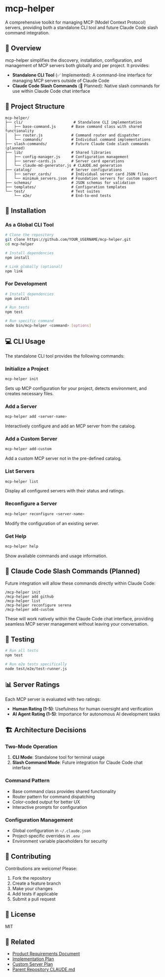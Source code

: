 # mcp-helper

A comprehensive toolkit for managing MCP (Model Context Protocol) servers, providing both a standalone CLI tool and future Claude Code slash command integration.

## 🎯 Overview

mcp-helper simplifies the discovery, installation, configuration, and management of MCP servers both globally and per project. It provides:

- **Standalone CLI Tool** (✅ Implemented): A command-line interface for managing MCP servers outside of Claude Code
- **Claude Code Slash Commands** (🚧 Planned): Native slash commands for use within Claude Code chat interface

## 📁 Project Structure

```
mcp-helper/
├── cli/                       # Standalone CLI implementation
│   ├── base-command.js       # Base command class with shared functionality
│   ├── router.js             # Command router and dispatcher
│   └── commands/             # Individual command implementations
├── slash-commands/           # Future Claude Code slash commands (planned)
├── lib/                      # Shared libraries
│   ├── config-manager.js     # Configuration management
│   ├── server-cards.js       # Server card operations
│   └── claude-md-generator.js # CLAUDE.md generation
├── catalog/                  # Server configurations
│   ├── server_cards/         # Individual server card JSON files
│   └── minimum_servers.json  # Foundation servers for custom support
├── schemas/                  # JSON schemas for validation
├── templates/                # Configuration templates
└── test/                     # Test suites
    └── e2e/                  # End-to-end tests
```

## 🚀 Installation

### As a Global CLI Tool

```bash
# Clone the repository
git clone https://github.com/YOUR_USERNAME/mcp-helper.git
cd mcp-helper

# Install dependencies
npm install

# Link globally (optional)
npm link
```

### For Development

```bash
# Install dependencies
npm install

# Run tests
npm test

# Run specific command
node bin/mcp-helper <command> [options]
```

## 💻 CLI Usage

The standalone CLI tool provides the following commands:

### Initialize a Project
```bash
mcp-helper init
```
Sets up MCP configuration for your project, detects environment, and creates necessary files.

### Add a Server
```bash
mcp-helper add <server-name>
```
Interactively configure and add an MCP server from the catalog.

### Add a Custom Server
```bash
mcp-helper add-custom
```
Add a custom MCP server not in the pre-defined catalog.

### List Servers
```bash
mcp-helper list
```
Display all configured servers with their status and ratings.

### Reconfigure a Server
```bash
mcp-helper reconfigure <server-name>
```
Modify the configuration of an existing server.

### Get Help
```bash
mcp-helper help
```
Show available commands and usage information.

## 🔮 Claude Code Slash Commands (Planned)

Future integration will allow these commands directly within Claude Code:

```
/mcp-helper init
/mcp-helper add github
/mcp-helper list
/mcp-helper reconfigure serena
/mcp-helper add-custom
```

These will work natively within the Claude Code chat interface, providing seamless MCP server management without leaving your conversation.

## 🧪 Testing

```bash
# Run all tests
npm test

# Run e2e tests specifically
node test/e2e/test-runner.js
```

## 📊 Server Ratings

Each MCP server is evaluated with two ratings:
- **Human Rating (1-5)**: Usefulness for human oversight and verification
- **AI Agent Rating (1-5)**: Importance for autonomous AI development tasks

## 🏗️ Architecture Decisions

### Two-Mode Operation
1. **CLI Mode**: Standalone tool for terminal usage
2. **Slash Command Mode**: Future integration for Claude Code chat interface

### Command Pattern
- Base command class provides shared functionality
- Router pattern for command dispatching
- Color-coded output for better UX
- Interactive prompts for configuration

### Configuration Management
- Global configuration in `~/.claude.json`
- Project-specific overrides in `.env`
- Environment variable placeholders for security

## 🤝 Contributing

Contributions are welcome! Please:
1. Fork the repository
2. Create a feature branch
3. Make your changes
4. Add tests if applicable
5. Submit a pull request

## 📄 License

MIT

## 🔗 Related

- [Product Requirements Document](../PRD.md)
- [Implementation Plan](IMPLEMENTATION_PLAN.md)
- [Custom Server Plan](CUSTOM_SERVER_PLAN.md)
- [Parent Repository CLAUDE.md](../../CLAUDE.md)
